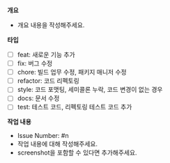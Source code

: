 **개요**

- 개요 내용을 작성해주세요.

**타입**

- [ ] feat: 새로운 기능 추가
- [ ] fix: 버그 수정
- [ ] chore: 빌드 업무 수정, 패키지 매니저 수정
- [ ] refactor: 코드 리펙토링
- [ ] style: 코드 포맷팅, 세미콜론 누락, 코드 변경이 없는 경우
- [ ] docs: 문서 수정
- [ ] test: 테스트 코드, 리펙토링 테스트 코드 추가

**작업 내용**

- Issue Number: #n
- 작업 내용에 대해 작성해주세요.
- screenshot을 포함할 수 있다면 추가해주세요.
